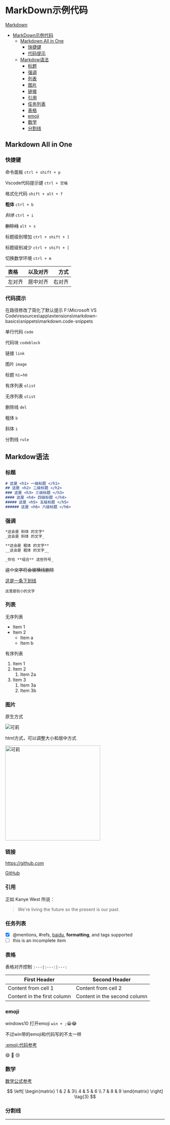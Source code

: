 # MarkDown示例代码

[Markdown](http://www.markdown.cn/)

- [MarkDown示例代码](#markdown示例代码)
  - [Markdown All in One](#markdown-all-in-one)
    - [快捷键](#快捷键)
    - [代码提示](#代码提示)
  - [Markdow语法](#markdow语法)
    - [标题](#标题)
    - [强调](#强调)
    - [列表](#列表)
    - [图片](#图片)
    - [链接](#链接)
    - [引用](#引用)
    - [任务列表](#任务列表)
    - [表格](#表格)
    - [emoji](#emoji)
    - [数学](#数学)
    - [分割线](#分割线)

## Markdown All in One

### 快捷键

命令面板 `ctrl + shift + p`

Vscode代码提示键 `ctrl + 空格`

格式化代码 `shift + alt + f`

**粗体** `ctrl + b`

*斜体* `ctrl + i`

~~删除线~~ `alt + s`

标题级别增加 `ctrl + shift + ]`

标题级别减少 `ctrl + shift + [`

切换数学环境 `ctrl + m`

表格|以及对齐|方式
:---|:---:|---:
左对齐|居中对齐|右对齐

### 代码提示

在路径修改了简化了默认提示
F:\Microsoft VS Code\resources\app\extensions\markdown-basics\snippets\markdown.code-snippets

单行代码 `code`

代码块 `codeblock`

链接 `link`

图片 `image`

标题 `h1`~`h6`

有序列表 `olist`

无序列表 `ulist`

删除线 `del`

粗体 `b`

斜体 `i`

分割线 `rule`

## Markdow语法  

### 标题

```markdown
# 这是 <h1> 一级标题 </h1> 
## 这是 <h2> 二级标题 </h2> 
### 这是 <h3> 三级标题 </h3> 
#### 这是 <h4> 四级标题 </h4> 
##### 这是 <h5> 五级标题 </h5> 
###### 这是 <h6> 六级标题 </h6> 
```

### 强调

```markdown
*这会是 斜体 的文字*
_这会是 斜体 的文字_

**这会是 粗体 的文字**
__这会是 粗体 的文字__

_你也 **组合** 这些符号_

```

~~这个文字将会被横线删除~~

<u>这是一条下划线</u>

<small>这里是较小的文字</small>

### 列表

无序列表

- Item 1
- Item 2
  - Item a
  - Item b

有序列表

1. Item 1
2. Item 2
   1. Item 2a
3. Item 3
   1. Item 3a
   2. Item 3b

### 图片

原生方式

![可莉](images/d2bd0aae1ffc78d105be6ae255b543f191c0b54ba116669c3b06bdec4cd482e4.jpg)

html方式，可以调整大小和居中方式

<img src="images/d2bd0aae1ffc78d105be6ae255b543f191c0b54ba116669c3b06bdec4cd482e4.jpg" width = "300" alt="可莉" align=center />

### 链接

<https://github.com>

[GitHub](https://github.com)

### 引用

正如 Kanye West 所说：

> We're living the future so
> the present is our past.

### 任务列表

- [x] @mentions, #refs, [baidu](http://www.baidu.com), **formatting**, and tags supported
- [ ] this is an incomplete item

### 表格

表格对齐控制 `:---|:---:|---:`

First Header | Second Header
------------ | -------------
Content from cell 1 | Content from cell 2
Content in the first column | Content in the second column

### emoji

windows10 打开emoji `win + ;`😀😂

不过win带的emoji和代码写的不太一样

[:emoji:代码参考](https://www.webfx.com/tools/emoji-cheat-sheet/)

:smile:
:shit:
:cry:

### 数学

[数学公式参考](https://blog.csdn.net/Liu_PiPiPi/article/details/121613743)

$$
\left[
\begin{matrix}
1 & 2 & 3\\
4 & 5 & 6 \\
7 & 8 & 9
\end{matrix}
\right]
\tag{3}
$$

### 分割线

---
